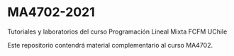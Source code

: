 # MA4702-2021
Tutoriales y laboratorios del curso Programación Lineal Mixta FCFM UChile

Este repositorio contendrá material complementario al curso MA4702.

